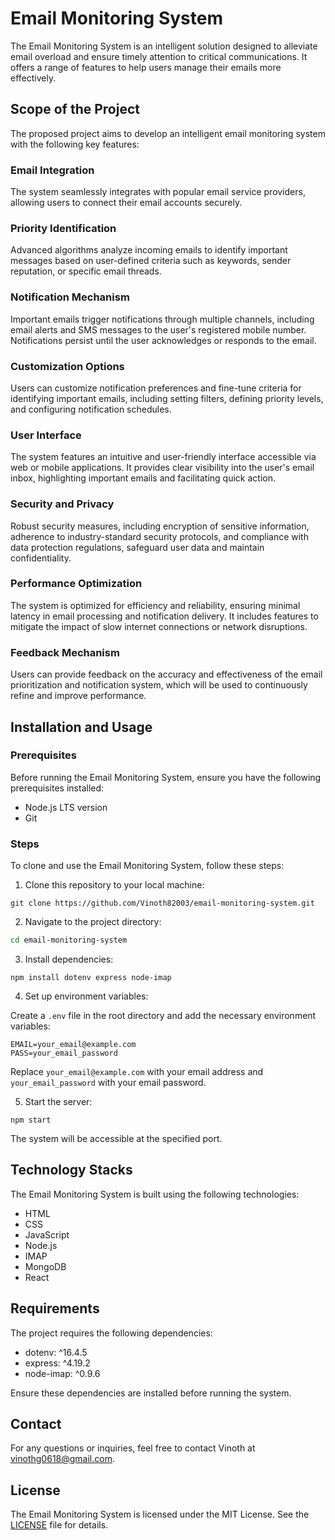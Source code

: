 # Email Monitoring System

The Email Monitoring System is an intelligent solution designed to alleviate email overload and ensure timely attention to critical communications. It offers a range of features to help users manage their emails more effectively.

## Scope of the Project

The proposed project aims to develop an intelligent email monitoring system with the following key features:

### Email Integration

The system seamlessly integrates with popular email service providers, allowing users to connect their email accounts securely.

### Priority Identification

Advanced algorithms analyze incoming emails to identify important messages based on user-defined criteria such as keywords, sender reputation, or specific email threads.

### Notification Mechanism

Important emails trigger notifications through multiple channels, including email alerts and SMS messages to the user's registered mobile number. Notifications persist until the user acknowledges or responds to the email.

### Customization Options

Users can customize notification preferences and fine-tune criteria for identifying important emails, including setting filters, defining priority levels, and configuring notification schedules.

### User Interface

The system features an intuitive and user-friendly interface accessible via web or mobile applications. It provides clear visibility into the user's email inbox, highlighting important emails and facilitating quick action.

### Security and Privacy

Robust security measures, including encryption of sensitive information, adherence to industry-standard security protocols, and compliance with data protection regulations, safeguard user data and maintain confidentiality.

### Performance Optimization

The system is optimized for efficiency and reliability, ensuring minimal latency in email processing and notification delivery. It includes features to mitigate the impact of slow internet connections or network disruptions.

### Feedback Mechanism

Users can provide feedback on the accuracy and effectiveness of the email prioritization and notification system, which will be used to continuously refine and improve performance.

## Installation and Usage

### Prerequisites

Before running the Email Monitoring System, ensure you have the following prerequisites installed:

- Node.js LTS version
- Git

### Steps

To clone and use the Email Monitoring System, follow these steps:

1. Clone this repository to your local machine:

```git
git clone https://github.com/Vinoth82003/email-monitoring-system.git
```

2. Navigate to the project directory:

```bash
cd email-monitoring-system
```

3. Install dependencies:

```node
npm install dotenv express node-imap
```

4. Set up environment variables:

Create a `.env` file in the root directory and add the necessary environment variables:

```
EMAIL=your_email@example.com
PASS=your_email_password
```

Replace `your_email@example.com` with your email address and `your_email_password` with your email password.

5. Start the server:

```node
npm start
```

The system will be accessible at the specified port.

## Technology Stacks

The Email Monitoring System is built using the following technologies:

- HTML
- CSS
- JavaScript
- Node.js
- IMAP
- MongoDB
- React

## Requirements

The project requires the following dependencies:

- dotenv: ^16.4.5
- express: ^4.19.2
- node-imap: ^0.9.6

Ensure these dependencies are installed before running the system.

## Contact

For any questions or inquiries, feel free to contact Vinoth at vinothg0618@gmail.com.

## License

The Email Monitoring System is licensed under the MIT License. See the [LICENSE](LICENSE) file for details.
